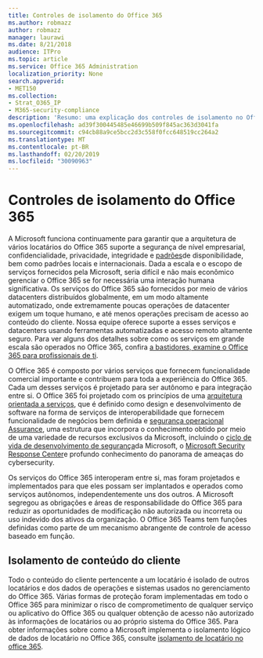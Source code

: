 ```yaml
---
title: Controles de isolamento do Office 365
ms.author: robmazz
author: robmazz
manager: laurawi
ms.date: 8/21/2018
audience: ITPro
ms.topic: article
ms.service: Office 365 Administration
localization_priority: None
search.appverid:
- MET150
ms.collection:
- Strat_O365_IP
- M365-security-compliance
description: 'Resumo: uma explicação dos controles de isolamento no Office 365.'
ms.openlocfilehash: ad39f300445485e46699b509f845ac363d3041fa
ms.sourcegitcommit: c94cb88a9ce5bcc2d3c558f0fcc648519cc264a2
ms.translationtype: MT
ms.contentlocale: pt-BR
ms.lasthandoff: 02/20/2019
ms.locfileid: "30090963"
---
```

# <a name="office-365-isolation-controls"></a>Controles de isolamento do Office 365 

A Microsoft funciona continuamente para garantir que a arquitetura de vários locatários do Office 365 suporte a segurança de nível empresarial, confidencialidade, privacidade, integridade e [padrões](https://www.microsoft.com/TrustCenter/Compliance?service=Office#Icons)de disponibilidade, bem como padrões locais e internacionais. Dada a escala e o escopo de serviços fornecidos pela Microsoft, seria difícil e não mais econômico gerenciar o Office 365 se for necessária uma interação humana significativa. Os serviços do Office 365 são fornecidos por meio de vários datacenters distribuídos globalmente, em um modo altamente automatizado, onde extremamente poucas operações de datacenter exigem um toque humano, e até menos operações precisam de acesso ao conteúdo do cliente. Nossa equipe oferece suporte a esses serviços e datacenters usando ferramentas automatizadas e acesso remoto altamente seguro. Para ver alguns dos detalhes sobre como os serviços em grande escala são operados no Office 365, confira [a bastidores, examine o Office 365 para profissionais de ti](https://channel9.msdn.com/Events/SharePoint-Conference/2014/SPC202).

O Office 365 é composto por vários serviços que fornecem funcionalidade comercial importante e contribuem para toda a experiência do Office 365. Cada um desses serviços é projetado para ser autônomo e para integração entre si. O Office 365 foi projetado com os princípios de uma [arquitetura orientada a serviços](https://msdn.microsoft.com/library/aa480021.aspx), que é definido como design e desenvolvimento de software na forma de serviços de interoperabilidade que fornecem funcionalidade de negócios bem definida e [segurança operacional Assurance](http://www.microsoft.com/download/details.aspx?id=40872), uma estrutura que incorpora o conhecimento obtido por meio de uma variedade de recursos exclusivos da Microsoft, incluindo o [ciclo de vida de desenvolvimento de segurança](https://www.microsoft.com/sdl/default.aspx)da Microsoft, o [Microsoft Security Response Center](https://technet.microsoft.com/library/dn440717.aspx)e profundo conhecimento do panorama de ameaças do cybersecurity.

Os serviços do Office 365 interoperam entre si, mas foram projetados e implementados para que eles possam ser implantados e operados como serviços autônomos, independentemente uns dos outros. A Microsoft segregou as obrigações e áreas de responsabilidade do Office 365 para reduzir as oportunidades de modificação não autorizada ou incorreta ou uso indevido dos ativos da organização. O Office 365 Teams tem funções definidas como parte de um mecanismo abrangente de controle de acesso baseado em função.

## <a name="customer-content-isolation"></a>Isolamento de conteúdo do cliente
Todo o conteúdo do cliente pertencente a um locatário é isolado de outros locatários e dos dados de operações e sistemas usados no gerenciamento do Office 365. Várias formas de proteção foram implementadas em todo o Office 365 para minimizar o risco de comprometimento de qualquer serviço ou aplicativo do Office 365 ou qualquer obtenção de acesso não autorizado às informações de locatários ou ao próprio sistema do Office 365. Para obter informações sobre como a Microsoft implementa o isolamento lógico de dados de locatário no Office 365, consulte [isolamento de locatário no office 365](office-365-tenant-isolation-overview.md).
